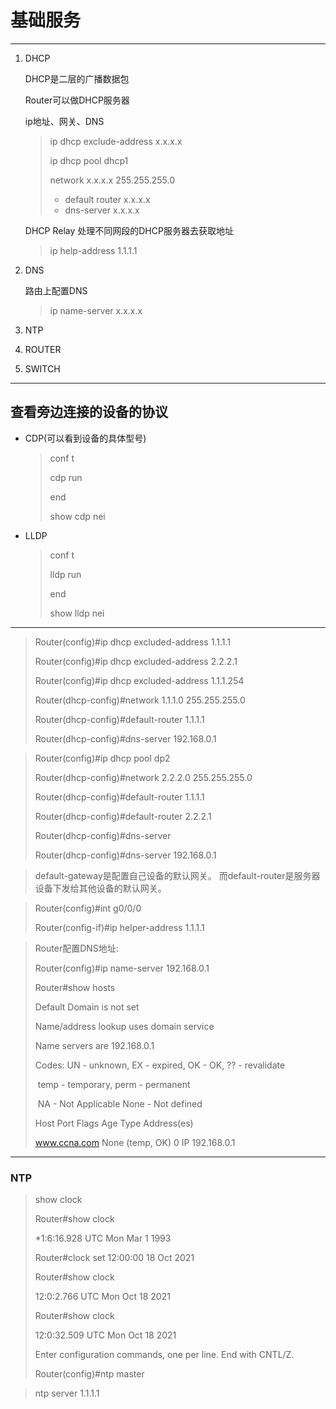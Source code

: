 # 基础服务

---

1. DHCP

   DHCP是二层的广播数据包

   Router可以做DHCP服务器

   ip地址、网关、DNS

   > ip dhcp exclude-address x.x.x.x
   >
   > ip dhcp pool dhcp1
   >
   > network x.x.x.x 255.255.255.0
   >
   > - default router x.x.x.x
   > - dns-server x.x.x.x

   DHCP Relay 处理不同网段的DHCP服务器去获取地址

   > ip help-address 1.1.1.1

2. DNS

   路由上配置DNS

   > ip name-server x.x.x.x

3. NTP

4. ROUTER

5. SWITCH

---

## 查看旁边连接的设备的协议

- CDP(可以看到设备的具体型号)

  > conf t
  >
  > cdp run 
  >
  > end
  >
  > show cdp nei

- LLDP

  > conf t
  >
  > lldp run 
  >
  > end
  >
  > show lldp nei



---

> Router(config)#ip dhcp excluded-address 1.1.1.1
>
> Router(config)#ip dhcp excluded-address 2.2.2.1
>
> Router(config)#ip dhcp excluded-address 1.1.1.254
>
> Router(dhcp-config)#network 1.1.1.0 255.255.255.0
>
> Router(dhcp-config)#default-router 1.1.1.1
>
> Router(dhcp-config)#dns-server 192.168.0.1

> Router(config)#ip dhcp pool dp2
>
> Router(dhcp-config)#network 2.2.2.0 255.255.255.0
>
> Router(dhcp-config)#default-router 1.1.1.1
>
> Router(dhcp-config)#default-router 2.2.2.1
>
> Router(dhcp-config)#dns-server
>
> Router(dhcp-config)#dns-server 192.168.0.1

>default-gateway是配置自己设备的默认网关。
>而default-router是服务器设备下发给其他设备的默认网关。

> Router(config)#int g0/0/0
>
> Router(config-if)#ip helper-address 1.1.1.1

> Router配置DNS地址:
>
> Router(config)#ip name-server 192.168.0.1
>
> Router#show hosts
>
> Default Domain is not set
>
> Name/address lookup uses domain service
>
> Name servers are 192.168.0.1
>
> 
>
> Codes: UN - unknown, EX - expired, OK - OK, ?? - revalidate
>
> ​       temp - temporary, perm - permanent
>
> ​       NA - Not Applicable None - Not defined
>
> 
>
> Host                      Port  Flags      Age Type   Address(es)
>
> www.ccna.com              None  (temp, OK)  0   IP      192.168.0.1

---

### NTP

> show clock 
>
> Router#show clock
>
> *1:6:16.928 UTC Mon Mar 1 1993
>
> Router#clock set 12:00:00 18 Oct 2021
>
> Router#show clock
>
> 12:0:2.766 UTC Mon Oct 18 2021
>
> Router#show clock
>
> 12:0:32.509 UTC Mon Oct 18 2021
>
> Enter configuration commands, one per line.  End with CNTL/Z.
>
> Router(config)#ntp master

> ntp server 1.1.1.1
